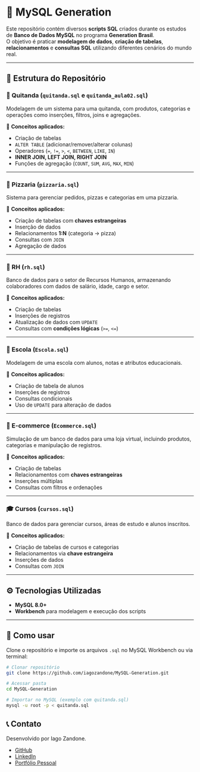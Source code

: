 # 🐬 MySQL Generation  

Este repositório contém diversos **scripts SQL** criados durante os estudos de **Banco de Dados MySQL** no programa **Generation Brasil**.  
O objetivo é praticar **modelagem de dados**, **criação de tabelas**, **relacionamentos** e **consultas SQL** utilizando diferentes cenários do mundo real.  

---

## 📂 Estrutura do Repositório  

### 🥬 Quitanda (`quitanda.sql` e `quitanda_aula02.sql`)  
Modelagem de um sistema para uma quitanda, com produtos, categorias e operações como inserções, filtros, joins e agregações.  

📌 **Conceitos aplicados:**  
- Criação de tabelas  
- `ALTER TABLE` (adicionar/remover/alterar colunas)  
- Operadores (`=`, `!=`, `>`, `<`, `BETWEEN`, `LIKE`, `IN`)  
- **INNER JOIN, LEFT JOIN, RIGHT JOIN**  
- Funções de agregação (`COUNT`, `SUM`, `AVG`, `MAX`, `MIN`)  

---

### 🍕 Pizzaria (`pizzaria.sql`)  
Sistema para gerenciar pedidos, pizzas e categorias em uma pizzaria.  

📌 **Conceitos aplicados:**  
- Criação de tabelas com **chaves estrangeiras**  
- Inserção de dados  
- Relacionamentos **1:N** (categoria → pizza)  
- Consultas com `JOIN`  
- Agregação de dados  

---

### 🏢 RH (`rh.sql`)  
Banco de dados para o setor de Recursos Humanos, armazenando colaboradores com dados de salário, idade, cargo e setor.  

📌 **Conceitos aplicados:**  
- Criação de tabelas  
- Inserções de registros  
- Atualização de dados com `UPDATE`  
- Consultas com **condições lógicas** (`>=`, `<=`)  

---

### 🏫 Escola (`Escola.sql`)  
Modelagem de uma escola com alunos, notas e atributos educacionais.  

📌 **Conceitos aplicados:**  
- Criação de tabela de alunos  
- Inserções de registros  
- Consultas condicionais  
- Uso de `UPDATE` para alteração de dados  

---

### 🛒 E-commerce (`Ecommerce.sql`)  
Simulação de um banco de dados para uma loja virtual, incluindo produtos, categorias e manipulação de registros.  

📌 **Conceitos aplicados:**  
- Criação de tabelas  
- Relacionamentos com **chaves estrangeiras**  
- Inserções múltiplas  
- Consultas com filtros e ordenações  

---

### 🎓 Cursos (`cursos.sql`)  
Banco de dados para gerenciar cursos, áreas de estudo e alunos inscritos.  

📌 **Conceitos aplicados:**  
- Criação de tabelas de cursos e categorias  
- Relacionamentos via **chave estrangeira**  
- Inserções de dados  
- Consultas com `JOIN`  

---

## ⚙️ Tecnologias Utilizadas  
- **MySQL 8.0+**  
- **Workbench** para modelagem e execução dos scripts  

---

## 🚀 Como usar  
Clone o repositório e importe os arquivos `.sql` no MySQL Workbench ou via terminal:  

```bash
# Clonar repositório
git clone https://github.com/iagozandone/MySQL-Generation.git

# Acessar pasta
cd MySQL-Generation

# Importar no MySQL (exemplo com quitanda.sql)
mysql -u root -p < quitanda.sql
```

## 📞 Contato

Desenvolvido por Iago Zandone.

* [GitHub](https://github.com/iagozandone)
* [LinkedIn](https://www.linkedin.com/in/iagozandone)
* [Portfólio Pessoal](https://iagozandone.github.io/portfolio_fundweb/)

